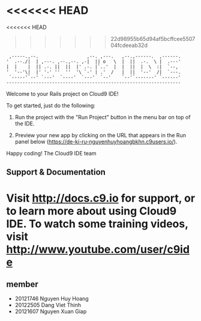 <<<<<<< HEAD
=======
<<<<<<< HEAD
>>>>>>> 22d98955b65d94af5bcffcee550704fcdeeab32d

     ,-----.,--.                  ,--. ,---.   ,--.,------.  ,------.
    '  .--./|  | ,---. ,--.,--. ,-|  || o   \  |  ||  .-.  \ |  .---'
    |  |    |  || .-. ||  ||  |' .-. |`..'  |  |  ||  |  \  :|  `--, 
    '  '--'\|  |' '-' ''  ''  '\ `-' | .'  /   |  ||  '--'  /|  `---.
     `-----'`--' `---'  `----'  `---'  `--'    `--'`-------' `------'
    ----------------------------------------------------------------- 


Welcome to your Rails project on Cloud9 IDE!

To get started, just do the following:

1. Run the project with the "Run Project" button in the menu bar on top of the IDE.

2. Preview your new app by clicking on the URL that appears in the Run panel below (https://de-ki-ru-nguyenhuyhoangbkhn.c9users.io/).


Happy coding!
The Cloud9 IDE team


## Support & Documentation

Visit http://docs.c9.io for support, or to learn more about using Cloud9 IDE. 
To watch some training videos, visit http://www.youtube.com/user/c9ide
=======

## member 
- 20121746    Nguyen Huy Hoang
- 20122505    Dang Viet Thinh
- 20121607    Nguyen Xuan Giap

